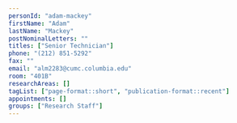 ```yaml
---
personId: "adam-mackey"
firstName: "Adam"
lastName: "Mackey"
postNominalLetters: ""
titles: ["Senior Technician"]
phone: "(212) 851-5292"
fax: ""
email: "alm2283@cumc.columbia.edu"
room: "401B"
researchAreas: []
tagList: ["page-format::short", "publication-format::recent"]
appointments: []
groups: ["Research Staff"]
---
```

